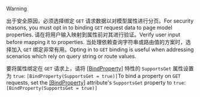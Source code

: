 > [!WARNING]
> <span data-ttu-id="124fe-101">出于安全原因，必须选择绑定 `GET` 请求数据以对模型属性进行分页。</span><span class="sxs-lookup"><span data-stu-id="124fe-101">For security reasons, you must opt in to binding `GET` request data to page model properties.</span></span> <span data-ttu-id="124fe-102">请在将用户输入映射到属性前对其进行验证。</span><span class="sxs-lookup"><span data-stu-id="124fe-102">Verify user input before mapping it to properties.</span></span> <span data-ttu-id="124fe-103">当处理依赖查询字符串或路由值的方案时，选择加入 `GET` 绑定非常有用。</span><span class="sxs-lookup"><span data-stu-id="124fe-103">Opting in to `GET` binding is useful when addressing scenarios which rely on query string or route values.</span></span>
>
> <span data-ttu-id="124fe-104">要将属性绑定在 `GET` 请求上，请将 [[BindProperty]](/dotnet/api/microsoft.aspnetcore.mvc.bindpropertyattribute) 特性的 `SupportsGet` 属性设置为 `true`: `[BindProperty(SupportsGet = true)]`</span><span class="sxs-lookup"><span data-stu-id="124fe-104">To bind a property on `GET` requests, set the [[BindProperty]](/dotnet/api/microsoft.aspnetcore.mvc.bindpropertyattribute) attribute's `SupportsGet` property to `true`: `[BindProperty(SupportsGet = true)]`</span></span>
